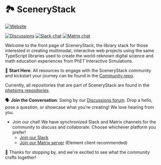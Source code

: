 # 🏞️ SceneryStack 

[![Website](https://img.shields.io/badge/community-website-yellow?logo=markdown&logoColor=yellow)](https://scenerystack.github.io/community/)

[![Discussions](https://img.shields.io/github/discussions/scenerystack/community)](https://github.com/orgs/scenerystack/discussions)
[![Slack chat](https://img.shields.io/badge/chat-slack-purple)](https://join.slack.com/t/scenerystack/shared_invite/zt-22d2r9ruc-GnxYi37iPluFwVkt~LdzGA)
[![Matrix chat](https://img.shields.io/badge/matrix-chat-green?logo=matrix&logoColor=green)](https://matrix.to/#/##scenerystack:matrix.org)


Welcome to the front page of SceneryStack, the library stack for those interested in creating multimodal, interactive web projects using the same TypeScript libraries used to create the world-reknown digital science and math education experiences from PhET Interactive Simulations.

📘 **Start Here**: All resources to engage with the SceneryStack community and kickstart your journey can be found in the [Community repo](https://github.com/scenerystack/community).

Currently, all repositories that are part of SceneryStack are found in the [phetsims repositories](https://github.com/phetsims/).

🗣️ **Join the Conversation**: Swing by our [Discussions forum](https://github.com/orgs/scenerystack/discussions). Drop a hello, pose a question, or showcase what you're creating! We love hearing from you. 

- Join our chat! We have synchronized Slack and Matrix channels for the community to discuss and collaborate. Choose whichever platform you prefer!
  - [Join our Slack](https://join.slack.com/t/scenerystack/shared_invite/zt-22d2r9ruc-GnxYi37iPluFwVkt~LdzGA)
  - [Join our Matrix server](https://matrix.to/#/#scenerystack:matrix.org) (Element client recommended)

💖 Thanks for stopping by, and we're excited to see what the community crafts together!
